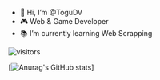 - 🧟 Hi, I’m @ToguDV
- 🎮 Web & Game Developer
- 📚 I’m currently learning Web Scrapping


![visitors](https://visitor-badge.glitch.me/badge?page_id=ToguDV&left_color=green&right_color=red)

[![Anurag's GitHub stats](https://github-readme-stats.vercel.app/api?username=ToguDV&show_icons=true&theme=radical)]
